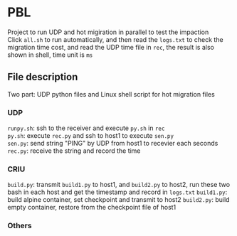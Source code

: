 # PBL
Project to run UDP and hot migiration in parallel to test the impaction<br>
Click `all.sh` to run automatically, and then read the `logs.txt` to check the migration time cost, and read the UDP time file in `rec`, the result is also shown in shell, time unit is `ms`


## File description
Two part: UDP python files and Linux shell script for hot migration files
### UDP
`runpy.sh`: ssh to the receiver and execute `py.sh` in `rec`<br>
`py.sh`: execute `rec.py` and ssh to host1 to execute `sen.py`<br>
`sen.py`: send string "PING" by UDP from host1 to recevier each seconds<br>
`rec.py`: receive the string and record the time<br>

### CRIU
`build.py`: transmit `build1.py` to host1, and `build2.py` to host2, run these two bash in each host and get the timestamp and record in `logs.txt`
`build1.py`: build alpine container, set checkpoint and transmit to host2
`build2.py`: build empty container, restore from the checkpoint file of host1

### Others




